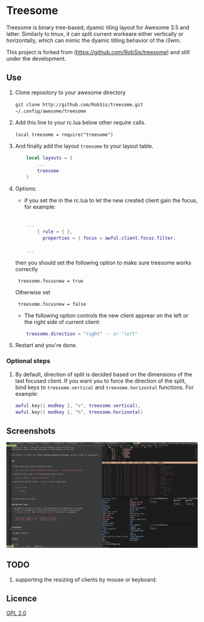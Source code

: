 Treesome
========

Treesome is binary tree-based, dyamic tiling layout for Awesome 3.5 and latter.
Similarly to tmux, it can split current workeare either vertically or
horizontally, which can mimic the dyamic titling behavior of the i3wm.

This project is forked from (https://github.com/RobSis/treesome) and still under the development.


Use
---

1. Clone repository to your awesome directory

    `git clone http://github.com/RobSis/treesome.git ~/.config/awesome/treesome`

2. Add this line to your rc.lua below other require calls.

    `local treesome = require("treesome")`

3. And finally add the layout `treesome` to your layout table.

    ```lua
        local layouts = {
            ...
            treesome
        }
    ```

4. Options:
    *   if you set the in the rc.lua to let the new created client gain the focus, 
    for example: 
    ```lua
    
        ...
            { rule = { },
              properties = { focus = awful.client.focus.filter,

        ...
    ```

    then you should set the following option to make sure treesome works correctly 

        treesome.focusnew = true  

    Otherwise set 

        treesome.focusnew = false

    
    *   The following option controls the new client apprear on the left or the right side
    of current client: 
    
        
    ```lua
        treesome.direction = "right" -- or "left"
    ```


5. Restart and you're done.


### Optional steps

1. By default, direction of split is decided based on the dimensions of the last focused
   client. If you want you to force the direction of the split, bind keys to
   `treesome.vertical` and `treesome.horizontal` functions. For example:

    ```lua
    awful.key({ modkey }, "v", treesome.vertical),
    awful.key({ modkey }, "h", treesome.horizontal)
    ```


Screenshots
-----------

![screenshot](./screenshot.png)

TODO
----------
1. supporting the resizing of clients by mouse or keyboard.


Licence
-------

[GPL 2.0](http://www.gnu.org/licenses/gpl-2.0.html)
